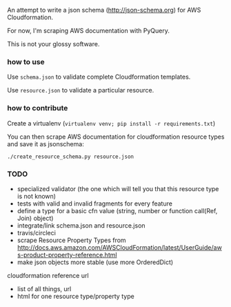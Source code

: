 An attempt to write a json schema (http://json-schema.org) for AWS Cloudformation.

For now, I'm scraping AWS documentation with PyQuery.

This is not your glossy software.

### how to use
Use `schema.json` to validate complete Cloudformation templates.

Use `resource.json` to validate a particular resource.

### how to contribute
Create a virtualenv (`virtualenv venv; pip install -r requirements.txt`)

You can then scrape AWS documentation for cloudformation resource types and save it as jsonschema:

```
./create_resource_schema.py resource.json
```

### TODO
 - specialized validator (the one which will tell you that this resource type is not known)
 - tests with valid and invalid fragments for every feature
 - define a type for a basic cfn value (string, number or function call(Ref, Join) object)
 - integrate/link schema.json and resource.json
 - travis/circleci
 - scrape Resource Property Types from http://docs.aws.amazon.com/AWSCloudFormation/latest/UserGuide/aws-product-property-reference.html
 - make json objects more stable (use more OrderedDict)

cloudformation reference url
 - list of all things, url
 - html for one resource type/property type
